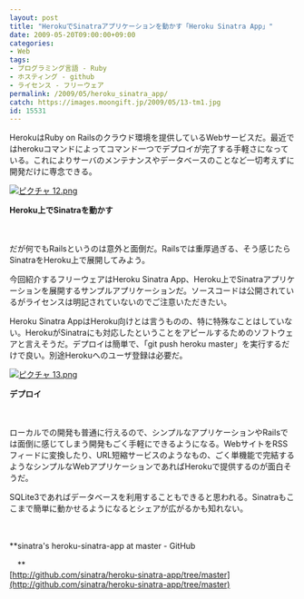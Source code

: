 ```yaml
---
layout: post
title: "HerokuでSinatraアプリケーションを動かす「Heroku Sinatra App」"
date: 2009-05-20T09:00:00+09:00
categories:
- Web
tags: 
- プログラミング言語 - Ruby
- ホスティング - github
- ライセンス - フリーウェア
permalink: /2009/05/heroku_sinatra_app/
catch: https://images.moongift.jp/2009/05/13-tm1.jpg
id: 15531
---
```

HerokuはRuby on Railsのクラウド環境を提供しているWebサービスだ。最近ではherokuコマンドによってコマンド一つでデプロイが完了する手軽さになっている。これによりサーバのメンテナンスやデータベースのことなど一切考えずに開発だけに専念できる。

  

[![ピクチャ 12.png](https://images.moongift.jp/2009/05/12-tm1.jpg)](https://images.moongift.jp/2009/05/121.png)  
  
**Heroku上でSinatraを動かす**

  

　

  

だが何でもRailsというのは意外と面倒だ。Railsでは重厚過ぎる、そう感じたらSinatraをHeroku上で展開してみよう。

  

今回紹介するフリーウェアはHeroku Sinatra App、Heroku上でSinatraアプリケーションを展開するサンプルアプリケーションだ。ソースコードは公開されているがライセンスは明記されていないのでご注意いただきたい。

  
<!--more-->

Heroku Sinatra AppはHeroku向けとは言うものの、特に特殊なことはしていない。HerokuがSinatraにも対応したということをアピールするためのソフトウェアと言えそうだ。デプロイは簡単で、「git push heroku master」を実行するだけで良い。別途Herokuへのユーザ登録は必要だ。

  

[![ピクチャ 13.png](https://images.moongift.jp/2009/05/13-tm1.jpg)](https://images.moongift.jp/2009/05/131.png)  
  
**デプロイ**

  

　

  

ローカルでの開発も普通に行えるので、シンプルなアプリケーションやRailsでは面倒に感じてしまう開発もごく手軽にできるようになる。WebサイトをRSSフィードに変換したり、URL短縮サービスのようなもの、ごく単機能で完結するようなシンプルなWebアプリケーションであればHerokuで提供するのが面白そうだ。

  

SQLite3であればデータベースを利用することもできると思われる。Sinatraもここまで簡単に動かせるようになるとシェアが広がるかも知れない。

  

　

  

**sinatra's heroku-sinatra-app at master - GitHub  
  
　**  
  [http://github.com/sinatra/heroku-sinatra-app/tree/master](http://github.com/sinatra/heroku-sinatra-app/tree/master)

  
